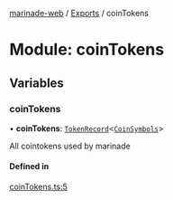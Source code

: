[marinade-web](../README.md) / [Exports](../modules.md) / coinTokens

# Module: coinTokens

## Variables

### coinTokens

• **coinTokens**: [`TokenRecord`](token.md#tokenrecord)<[`CoinSymbols`](coinSymbols.md#coinsymbols)\>

All cointokens used by marinade

#### Defined in

[coinTokens.ts:5](https://github.com/marinade-finance/marinade-web/blob/c14991b/src/services/domain/coinTokens.ts#L5)
